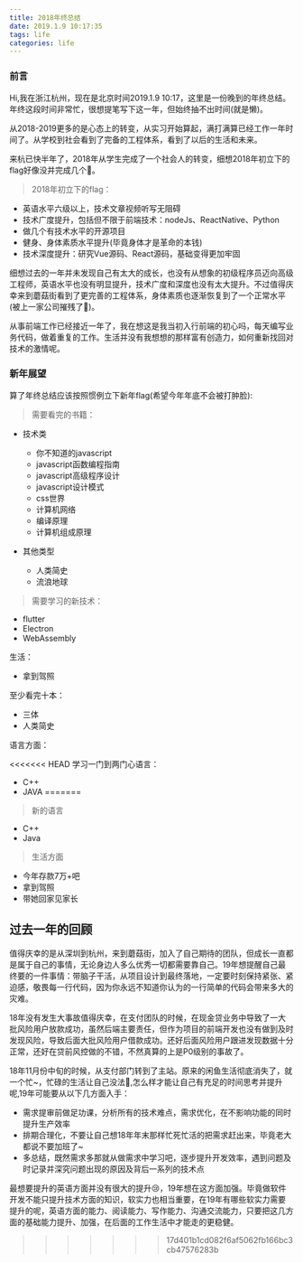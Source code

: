 ```yaml
---
title: 2018年终总结
date: 2019.1.9 10:17:35
tags: life
categories: life
---
```


### 前言
Hi,我在浙江杭州，现在是北京时间2019.1.9 10:17，这里是一份晚到的年终总结。年终这段时间非常忙，很想提笔写下这一年，但始终抽不出时间(就是懒)。

从2018-2019更多的是心态上的转变，从实习开始算起，满打满算已经工作一年时间了。从学校到社会看到了完备的工程体系，看到了以后的生活和未来。


<div><!-- more--></div>

来杭已快半年了，2018年从学生完成了一个社会人的转变，细想2018年初立下的flag好像没并完成几个🤣。

> 2018年初立下的flag：

* 英语水平六级以上，技术文章视频听写无阻碍
* 技术广度提升，包括但不限于前端技术：nodeJs、ReactNative、Python
* 做几个有技术水平的开源项目
* 健身、身体素质水平提升(毕竟身体才是革命的本钱)
* 技术深度提升：研究Vue源码、React源码，基础变得更加牢固


细想过去的一年并未发现自己有太大的成长，也没有从想象的初级程序员迈向高级工程师，英语水平也没有明显提升，技术广度和深度也没有太大提升。不过值得庆幸来到蘑菇街看到了更完善的工程体系，身体素质也逐渐恢复到了一个正常水平(被上一家公司摧残了🤣)。

从事前端工作已经接近一年了，我在想这是我当初入行前端的初心吗，每天编写业务代码，做着重复的工作。生活并没有我想想的那样富有创造力，如何重新找回对技术的激情呢。

### 新年展望

算了年终总结应该按照惯例立下新年flag(希望今年年底不会被打肿脸):

> 需要看完的书籍：

* 技术类
    * 你不知道的javascript
    * javascript函数编程指南
    * javascript高级程序设计
    * javascript设计模式
    * css世界
    * 计算机网络
    * 编译原理
    * 计算机组成原理

* 其他类型
    * 人类简史
    * 流浪地球

> 需要学习的新技术：

* flutter
* Electron
* WebAssembly

生活：

* 拿到驾照

至少看完十本：

* 三体
* 人类简史


语言方面：

<<<<<<< HEAD
学习一门到两门心语言：

* C++
* JAVA
=======
> 新的语言

* C++
* Java


> 生活方面

* 今年存款7万+吧
* 拿到驾照
* 带她回家见家长

## 过去一年的回顾

值得庆幸的是从深圳到杭州，来到蘑菇街，加入了自己期待的团队，但成长一直都是属于自己的事情，无论身边人多么优秀一切都需要靠自己。19年想提醒自己最终要的一件事情：带脑子干活，从项目设计到最终落地，一定要时刻保持紧张、紧迫感，敬畏每一行代码，因为你永远不知道你认为的一行简单的代码会带来多大的灾难。

18年没有发生大事故值得庆幸，在支付团队的时候，在现金贷业务中导致了一大批风险用户放款成功，虽然后端主要责任，但作为项目的前端开发也没有做到及时发现风险，导致后面大批风险用户借款成功。还好后面风险用户跟进发现数据十分正常，还好在贷前风控做的不错，不然真算的上是P0级别的事故了。

18年11月份中旬的时候，从支付部门转到了主站。原来的闲鱼生活彻底消失了，就一个忙~，忙碌的生活让自己没法🤔,怎么样才能让自己有充足的时间思考并提升呢,19年可能要从以下几方面入手：

* 需求提审前做足功课，分析所有的技术难点，需求优化，在不影响功能的同时提升生产效率
* 排期合理化，不要让自己想18年年末那样忙死忙活的把需求赶出来，毕竟老大都说不要加班了~
* 多总结，既然需求多那就从做需求中学习吧，逐步提升开发效率，遇到问题及时记录并深究问题出现的原因及背后一系列的技术点

最想要提升的英语方面并没有很大的提升😢，19年想在这方面加强。毕竟做软件开发不能只提升技术方面的知识，软实力也相当重要，在19年有哪些软实力需要提升的呢，英语方面的能力、阅读能力、写作能力、沟通交流能力，只要把这几方面的基础能力提升、加强，在后面的工作生活中才能走的更稳健。
>>>>>>> 17d401b1cd082f6af5062fb166bc3cb47576283b

